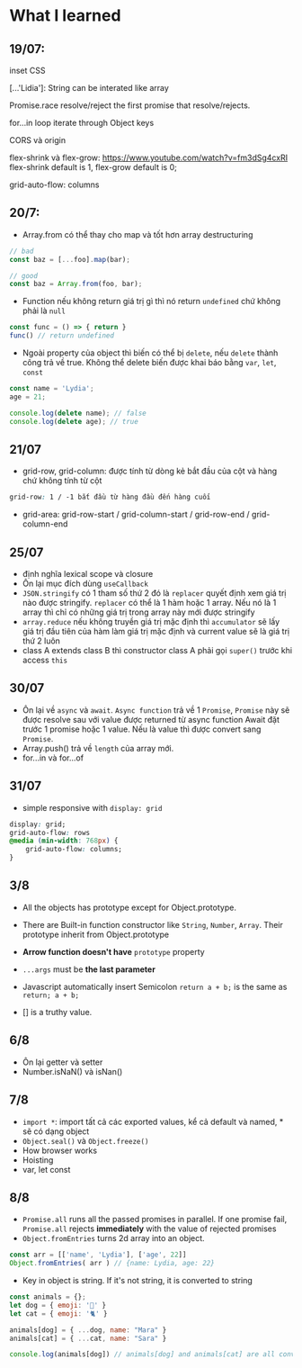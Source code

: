 # What I learned

## 19/07:
inset CSS

[...'Lidia']: String can be interated like array

Promise.race resolve/reject the first promise that resolve/rejects.

for...in loop iterate through Object keys

CORS và origin

flex-shrink và flex-grow: <https://www.youtube.com/watch?v=fm3dSg4cxRI>
	flex-shrink default is 1, flex-grow default is 0;

grid-auto-flow: columns

## 20/7:
- Array.from có thể thay cho map và tốt hơn array destructuring

```javascript
// bad
const baz = [...foo].map(bar);

// good
const baz = Array.from(foo, bar);
```

- Function nếu không return giá trị gì thì nó return `undefined` chứ không phải là `null`
```javascript
const func = () => { return }
func() // return undefined
```

- Ngoài property của object thì biến có thể bị `delete`, nếu `delete` thành công trả về true.
Không thể delete biến được khai báo bằng `var`, `let`, `const`
```javascript
const name = 'Lydia';
age = 21;

console.log(delete name); // false
console.log(delete age); // true
```

## 21/07
- grid-row, grid-column: được tính từ dòng kẻ bắt đầu của cột và hàng chứ không tính từ cột
```css
grid-row: 1 / -1 bắt đầu từ hàng đầu đến hàng cuối
```

- grid-area: grid-row-start / grid-column-start / grid-row-end / grid-column-end

## 25/07
- định nghĩa lexical scope và closure
- Ôn lại mục đích dùng `useCallback`
- `JSON.stringify` có 1 tham số thứ 2 đó là `replacer` quyết định xem giá trị nào được stringify. `replacer` có thể là 1 hàm hoặc 1 array. Nếu nó là 1 array thì chỉ có những giá trị trong array này mới được stringify
- `array.reduce` nếu không truyền giá trị mặc định thì `accumulator` sẽ lấy giá trị đầu tiên của hàm làm giá trị mặc định và current value sẽ là giá trị thứ 2 luôn
- class A extends class B thì constructor class A phải gọi `super()` trước khi access `this`

## 30/07
- Ôn lại về `async` và `await`. `Async function` trả về 1 `Promise`, `Promise` này sẽ được resolve sau với value được returned từ async function
Await đặt trước 1 promise hoặc 1 value. Nếu là value thì được convert sang `Promise`.
- Array.push() trả về `length` của array mới.
- for...in và for...of

## 31/07

- simple responsive with `display: grid`
```css
display: grid;
grid-auto-flow: rows
@media (min-width: 768px) {
	grid-auto-flow: columns;
}
```

## 3/8

- All the objects has prototype except for Object.prototype.
- There are Built-in function constructor like `String`, `Number`, `Array`. Their prototype inherit from Object.prototype
- **Arrow function doesn't have** `prototype` property
- `...args` must be **the last parameter**
- Javascript automatically insert Semicolon
`return
a + b;`
is the same as
`return;
a + b;`

- [] is a truthy value.

## 6/8

- Ôn lại getter và setter
- Number.isNaN() và isNan()

## 7/8

- `import *`: import tất cả các exported values, kể cả default và named, * sẽ có dạng object
- `Object.seal()` và `Object.freeze()`
- How browser works
- Hoisting
- var, let const

## 8/8

- `Promise.all` runs all the passed promises in parallel. If one promise fail, `Promise.all` rejects **immediately** with the value of rejected promises
- `Object.fromEntries` turns 2d array into an object.
```javascript
const arr = [['name', 'Lydia'], ['age', 22]]
Object.fromEntries( arr ) // {name: Lydia, age: 22}
```
- Key in object is string. If it's not string, it is converted to string
```javascript
const animals = {};
let dog = { emoji: '🐶' }
let cat = { emoji: '🐈' }

animals[dog] = { ...dog, name: "Mara" }
animals[cat] = { ...cat, name: "Sara" }

console.log(animals[dog]) // animals[dog] and animals[cat] are all converted to animals['object Object']
```
